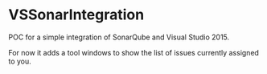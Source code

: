 # VSSonarIntegration

POC for a simple integration of SonarQube and Visual Studio 2015.

For now it adds a tool windows to show the list of issues currently assigned to you.
